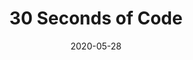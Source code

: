 ---
date: 2020-05-28
publisher: 30secondsofcode
tags:
  - websites
  - javascript
  - css
  - techniques
target_url: https://www.30secondsofcode.org/
title: 30 Seconds of Code
---